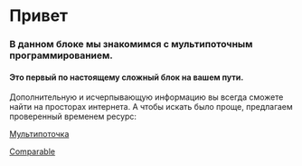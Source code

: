 # Привет
### В данном блоке мы знакомимся с мультипоточным программированием. 
#### Это первый по настоящему сложный блок на вашем пути.



Дополнительную и исчерпывающую информацию вы всегда сможете найти на просторах интернета.
А чтобы искать было проще, предлагаем проверенный временем ресурс:

[Мультипоточка](https://metanit.com/java/tutorial/8.1.php)

[Comparable](https://metanit.com/java/tutorial/5.6.php)